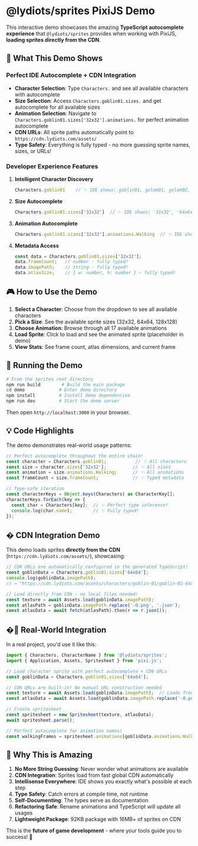 # @lydiots/sprites PixiJS Demo

This interactive demo showcases the amazing **TypeScript autocomplete experience** that `@lydiots/sprites` provides when working with PixiJS, **loading sprites directly from the CDN**.

## 🚀 What This Demo Shows

### Perfect IDE Autocomplete + CDN Integration
- **Character Selection**: Type `Characters.` and see all available characters with autocomplete
- **Size Selection**: Access `Characters.goblin01.sizes.` and get autocomplete for all available sizes  
- **Animation Selection**: Navigate to `Characters.goblin01.sizes['32x32'].animations.` for perfect animation autocomplete
- **CDN URLs**: All sprite paths automatically point to `https://cdn.lydiots.com/assets/`
- **Type Safety**: Everything is fully typed - no more guessing sprite names, sizes, or URLs!

### Developer Experience Features

1. **Intelligent Character Discovery**
   ```typescript
   Characters.goblin01    // ✨ IDE shows: goblin01, golem01, golem02, golem03, ogre01, orc01
   ```

2. **Size Autocomplete**
   ```typescript
   Characters.goblin01.sizes['32x32']  // ✨ IDE shows: '32x32', '64x64', '128x128'
   ```

3. **Animation Autocomplete**
   ```typescript
   Characters.goblin01.sizes['32x32'].animations.Walking  // ✨ IDE shows all 17 animations!
   ```

4. **Metadata Access**
   ```typescript
   const data = Characters.goblin01.sizes['32x32'];
   data.frameCount;   // number - fully typed!
   data.imagePath;    // string - fully typed!
   data.atlasSize;    // { w: number, h: number } - fully typed!
   ```

## 🎮 How to Use the Demo

1. **Select a Character**: Choose from the dropdown to see all available characters
2. **Pick a Size**: See the available sprite sizes (32x32, 64x64, 128x128)
3. **Choose Animation**: Browse through all 17 available animations
4. **Load Sprite**: Click to load and see the animated sprite (placeholder in demo)
5. **View Stats**: See frame count, atlas dimensions, and current frame

## 🔧 Running the Demo

```bash
# From the sprites root directory
npm run build        # Build the main package
cd demo             # Enter demo directory
npm install         # Install demo dependencies  
npm run dev         # Start the demo server
```

Then open `http://localhost:3000` in your browser.

## 💡 Code Highlights

The demo demonstrates real-world usage patterns:

```typescript
// Perfect autocomplete throughout the entire chain!
const character = Characters.goblin01;           // ✨ All characters
const size = character.sizes['32x32'];          // ✨ All sizes  
const animation = size.animations.Walking;      // ✨ All animations
const frameCount = size.frameCount;             // ✨ Typed metadata

// Type-safe iteration
const characterKeys = Object.keys(Characters) as CharacterKey[];
characterKeys.forEach(key => {
  const char = Characters[key];  // ✨ Perfect type inference!
  console.log(char.name);        // ✨ Fully typed!
});
```

## � CDN Integration Demo

This demo loads sprites **directly from the CDN** (`https://cdn.lydiots.com/assets/`), showcasing:

```typescript
// CDN URLs are automatically configured in the generated TypeScript!
const goblinData = Characters.goblin01.sizes['64x64'];
console.log(goblinData.imagePath); 
// → "https://cdn.lydiots.com/assets/characters/goblin-01/goblin-01-64x64-0.png"

// Load directly from CDN - no local files needed!
const texture = await Assets.load(goblinData.imagePath);
const atlasPath = goblinData.imagePath.replace('-0.png', '.json');
const atlasData = await fetch(atlasPath).then(r => r.json());
```

## �🎯 Real-World Integration

In a real project, you'd use it like this:

```typescript
import { Characters, CharacterName } from '@lydiots/sprites';
import { Application, Assets, Spritesheet } from 'pixi.js';

// Load character sprite with perfect autocomplete + CDN URLs
const goblinData = Characters.goblin01.sizes['64x64'];

// CDN URLs are built-in! No manual URL construction needed
const texture = await Assets.load(goblinData.imagePath);  // Loads from CDN
const atlasData = await Assets.load(goblinData.imagePath.replace('-0.png', '.json'));

// Create spritesheet
const spritesheet = new Spritesheet(texture, atlasData);
await spritesheet.parse();

// Perfect autocomplete for animation names!
const walkingFrames = spritesheet.animations[goblinData.animations.Walking];
```

## 🎨 Why This is Amazing

1. **No More String Guessing**: Never wonder what animations are available
2. **CDN Integration**: Sprites load from fast global CDN automatically  
3. **Intellisense Everywhere**: IDE shows you exactly what's possible at each step  
4. **Type Safety**: Catch errors at compile time, not runtime
5. **Self-Documenting**: The types serve as documentation
6. **Refactoring Safe**: Rename animations and TypeScript will update all usages
7. **Lightweight Package**: 92KB package with 16MB+ of sprites on CDN

This is the **future of game development** - where your tools guide you to success! 🚀
